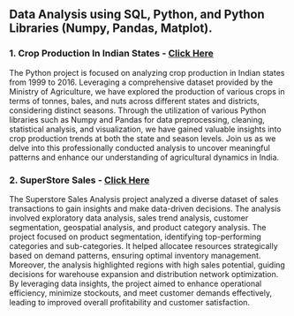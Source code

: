 ## Data Analysis using SQL, Python, and Python Libraries (Numpy, Pandas, Matplot).

### 1. Crop Production In Indian States - [Click Here](https://github.com/NikhilAsudani1/Analytics-Portfolio/blob/844e82a7c6047bf316c9f3656d8250a16cd11591/PYTHON/Crop%20Production%20In%20Indian%20States.ipynb)
The Python project is focused on analyzing crop production in Indian states from 1999 to 2016. Leveraging a comprehensive dataset provided by the Ministry of Agriculture, we have explored the production of various crops in terms of tonnes, bales, and nuts across different states and districts, considering distinct seasons. Through the utilization of various Python libraries such as Numpy and Pandas for data preprocessing, cleaning, statistical analysis, and visualization, we have gained valuable insights into crop production trends at both the state and season levels. Join us as we delve into this professionally conducted analysis to uncover meaningful patterns and enhance our understanding of agricultural dynamics in India.

### 2. SuperStore Sales - [Click Here](https://github.com/NikhilAsudani1/Analytics-Portfolio/blob/main/PYTHON/SuperStore%20Sales.ipynb)
The Superstore Sales Analysis project analyzed a diverse dataset of sales transactions to gain insights and make data-driven decisions. The analysis involved exploratory data analysis, sales trend analysis, customer segmentation, geospatial analysis, and product category analysis. The project focused on product segmentation, identifying top-performing categories and sub-categories. It helped allocatee resources strategically based on demand patterns, ensuring optimal inventory management. Moreover, the analysis highlighted regions with high sales potential, guiding decisions for warehouse expansion and distribution network optimization. By leveraging data insights, the project aimed to enhance operational efficiency, minimize stockouts, and meet customer demands effectively, leading to improved overall profitability and customer satisfaction. 
